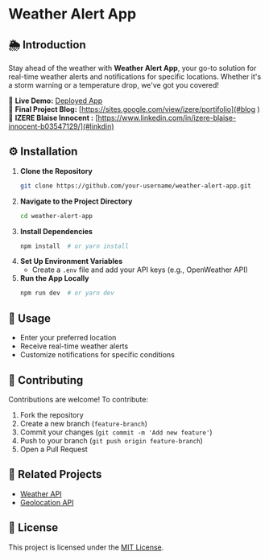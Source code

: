 # Weather Alert App

## 🌦️ Introduction
Stay ahead of the weather with **Weather Alert App**, your go-to solution for real-time weather alerts and notifications for specific locations. Whether it's a storm warning or a temperature drop, we've got you covered!

🔗 **Live Demo:** [Deployed App](#)  
📝 **Final Project Blog:** [https://sites.google.com/view/izere/portifolio](#blog )  
👤 **IZERE Blaise Innocent :** [https://www.linkedin.com/in/izere-blaise-innocent-b03547129/](#linkdin)

## ⚙️ Installation

1. **Clone the Repository**
   ```sh
   git clone https://github.com/your-username/weather-alert-app.git
   ```
2. **Navigate to the Project Directory**
   ```sh
   cd weather-alert-app
   ```
3. **Install Dependencies**
   ```sh
   npm install  # or yarn install
   ```
4. **Set Up Environment Variables**
   - Create a `.env` file and add your API keys (e.g., OpenWeather API)
5. **Run the App Locally**
   ```sh
   npm run dev  # or yarn dev
   ```

## 🚀 Usage
- Enter your preferred location
- Receive real-time weather alerts
- Customize notifications for specific conditions

## 🤝 Contributing
Contributions are welcome! To contribute:
1. Fork the repository
2. Create a new branch (`feature-branch`)
3. Commit your changes (`git commit -m 'Add new feature'`)
4. Push to your branch (`git push origin feature-branch`)
5. Open a Pull Request

## 🔗 Related Projects
- [Weather API](https://openweathermap.org/api)
- [Geolocation API](https://developer.mozilla.org/en-US/docs/Web/API/Geolocation_API)

## 📜 License
This project is licensed under the [MIT License](LICENSE).
